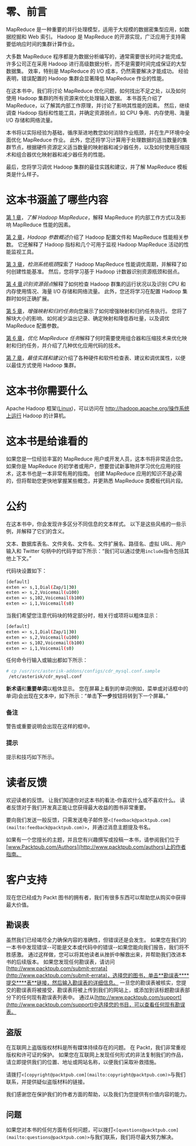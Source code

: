 # 零、前言

MapReduce 是一种重要的并行处理模型，适用于大规模的数据密集型应用，如数据挖掘和 Web 索引。 Hadoop 是 MapReduce 的开源实现，广泛应用于支持需要低响应时间的集群计算作业。

大多数 MapReduce 程序都是为数据分析编写的，通常需要很长时间才能完成。 许多公司正在采用 Hadoop 进行高级数据分析，而不是需要时间完成保证的大型数据集。 效率，特别是 MapReduce 的 I/O 成本，仍然需要解决才能成功。 经验表明，错误配置的 Hadoop 集群会显著降低 MapReduce 作业的性能。

在这本书中，我们将讨论 MapReduce 优化问题，如何找出不足之处，以及如何使用 Hadoop 集群的所有资源来优化处理输入数据。 本书首先介绍了 MapReduce，以了解其内部工作原理，并讨论了影响其性能的因素。 然后，继续调查 Hadoop 指标和性能工具，并确定资源弱点，如 CPU 争用、内存使用、海量 I/O 存储和网络流量。

本书将以实际经验为基础，循序渐进地教您如何消除作业瓶颈，并在生产环境中全面优化 MapReduce 作业。 此外，您还将学习计算用于处理数据的适当数量的集群节点，根据硬件资源定义适当数量的映射器和减少器任务，以及如何使用压缩技术和组合器优化映射器和减少器任务的性能。

最后，您将学习调优 Hadoop 集群的最佳实践和建议，并了解 MapReduce 模板类是什么样子。

# 这本书涵盖了哪些内容

[第 1 章](01.html "Chapter 1. Understanding Hadoop MapReduce")，*了解 Hadoop MapReduce*，解释 MapReduce 的内部工作方式以及影响 MapReduce 性能的因素。

[第 2 章](02.html "Chapter 2. An Overview of the Hadoop Parameters")，*Hadoop 参数概述*介绍了 Hadoop 配置文件和 MapReduce 性能相关参数。 它还解释了 Hadoop 指标和几个可用于监视 Hadoop MapReduce 活动的性能监视工具。

[第 3 章](03.html "Chapter 3. Detecting System Bottlenecks")，*检测系统瓶颈*探索了 Hadoop MapReduce 性能调优周期，并解释了如何创建性能基准。 然后，您将学习基于 Hadoop 计数器识别资源瓶颈和弱点。

[第 4 章](04.html "Chapter 4. Identifying Resource Weaknesses")*识别资源弱点*解释了如何检查 Hadoop 群集的运行状况以及识别 CPU 和内存使用情况、海量 I/O 存储和网络流量。 此外，您还将学习在配置 Hadoop 集群时如何正确扩展。

[第 5 章](05.html "Chapter 5. Enhancing Map and Reduce Tasks")，*增强映射和归约任务*向您展示了如何增强映射和归约任务执行。 您将了解块大小的影响、如何减少溢出记录、确定映射和降低吞吐量，以及调优 MapReduce 配置参数。

[第 6 章](06.html "Chapter 6. Optimizing MapReduce Tasks")，*优化 MapReduce 任务*解释了何时需要使用组合器和压缩技术来优化映射和归约任务，并介绍了几种优化应用代码的技术。

[第 7 章](07.html "Chapter 7. Best Practices and Recommendations")，*最佳实践和建议*介绍了各种硬件和软件检查表、建议和调优属性，以便以最佳方式使用 Hadoop 集群。

# 这本书你需要什么

Apache Hadoop 框架([Linux](http://hadoop.apache.org/))，可以访问在 http://hadoop.apache.org/操作系统上运行 Hadoop 的计算机。

# 这本书是给谁看的

如果您是一位经验丰富的 MapReduce 用户或开发人员，这本书将非常适合您。 如果你是 MapReduce 的初学者或用户，想要尝试新事物并学习优化应用的技术，这本书也是一本非常有用的指南。 创建 MapReduce 应用的知识不是必需的，但将帮助您更快地掌握某些概念，并更熟悉 MapReduce 类模板代码片段。

# 公约

在这本书中，你会发现许多区分不同信息的文本样式。 以下是这些风格的一些示例，并解释了它们的含义。

文本、数据库表名、文件夹名、文件名、文件扩展名、路径名、虚拟 URL、用户输入和 Twitter 句柄中的代码字如下所示：“我们可以通过使用`include`指令包括其他上下文。”

代码块设置如下：

```sh
[default]
exten => s,1,Dial(Zap/1|30)
exten => s,2,Voicemail(u100)
exten => s,102,Voicemail(b100)
exten => i,1,Voicemail(s0)
```

当我们希望您注意代码块的特定部分时，相关行或项将以粗体显示：

```sh
[default]
exten => s,1,Dial(Zap/1|30)
exten => s,2,Voicemail(u100)
exten => s,102,Voicemail(b100)
exten => i,1,Voicemail(s0)
```

任何命令行输入或输出都如下所示：

```sh
# cp /usr/src/asterisk-addons/configs/cdr_mysql.conf.sample
 /etc/asterisk/cdr_mysql.conf

```

**新术语**和**重要单词**以粗体显示。 您在屏幕上看到的单词(例如，菜单或对话框中的单词)会出现在文本中，如下所示：“单击**下一步**按钮将转到下一个屏幕。”

### 备注

警告或重要说明会出现在这样的框中。

### 提示

提示和技巧如下所示。

# 读者反馈

欢迎读者的反馈。 让我们知道你对这本书的看法-你喜欢什么或不喜欢什么。 读者反馈对于我们开发真正能让您获得最大收益的图书非常重要。

要向我们发送一般反馈，只需发送电子邮件至`<[feedback@packtpub.com](mailto:feedback@packtpub.com)>`，并通过消息主题提及书名。

如果有一个您擅长的主题，并且您有兴趣撰写或投稿一本书，请参阅我们位于[www.Packtpub.com/Authors](http://www.packtpub.com/authors)上的作者指南。

# 客户支持

现在您已经成为 Packt 图书的拥有者，我们有很多东西可以帮助您从购买中获得最大价值。

## 勘误表

虽然我们已经竭尽全力确保内容的准确性，但错误还是会发生。 如果您在我们的一本书中发现错误--可能是文本或代码中的错误--如果您能向我们报告，我们将不胜感激。 通过这样做，您可以将其他读者从挫折中解救出来，并帮助我们改进本书的后续版本。 如果您发现任何勘误表，请访问[http://www.packtpub.com/submit-errata](http://www.packtpub.com/submit-errata)，选择您的图书，单击**勘误表****提交****表**链接，然后输入勘误表的详细信息。 一旦您的勘误表被核实，您提交的勘误表将被接受，勘误表将被上传到我们的网站上，或添加到该标题勘误表部分下的任何现有勘误表列表中。 通过从[http://www.packtpub.com/support](http://www.packtpub.com/support)中选择您的书目，可以查看任何现有勘误表。

## 盗版

在互联网上盗版版权材料是所有媒体持续存在的问题。 在 Packt，我们非常重视版权和许可证的保护。 如果您在互联网上发现任何形式的非法复制我们的作品，请立即提供我们的位置、地址或网站名称，以便我们采取补救措施。

请拨打`<[copyright@packtpub.com](mailto:copyright@packtpub.com)>`与我们联系，并提供疑似盗版材料的链接。

我们感谢您在保护我们的作者方面的帮助，以及我们为您提供有价值内容的能力。

## 问题

如果您对本书的任何方面有任何问题，可以拨打`<[questions@packtpub.com](mailto:questions@packtpub.com)>`与我们联系，我们将尽最大努力解决。